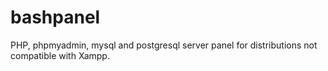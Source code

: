 # bashpanel
PHP, phpmyadmin, mysql and postgresql server panel for distributions not compatible with Xampp.
